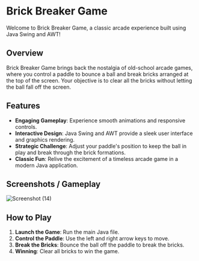 # Brick Breaker Game

Welcome to Brick Breaker Game, a classic arcade experience built using Java Swing and AWT!

## Overview

Brick Breaker Game brings back the nostalgia of old-school arcade games, where you control a paddle to bounce a ball and break bricks arranged at the top of the screen. Your objective is to clear all the bricks without letting the ball fall off the screen.

## Features

- **Engaging Gameplay**: Experience smooth animations and responsive controls.
- **Interactive Design**: Java Swing and AWT provide a sleek user interface and graphics rendering.
- **Strategic Challenge**: Adjust your paddle's position to keep the ball in play and break through the brick formations.
- **Classic Fun**: Relive the excitement of a timeless arcade game in a modern Java application.

## Screenshots / Gameplay

![Screenshot (14)](https://github.com/SamyakBorkar/Brick-Breaker-Game/assets/155770735/11d9691f-fb7a-4e2a-9544-7e36ecf3d30f)


## How to Play

1. **Launch the Game**: Run the main Java file.
2. **Control the Paddle**: Use the left and right arrow keys to move.
3. **Break the Bricks**: Bounce the ball off the paddle to break the bricks.
4. **Winning**: Clear all bricks to win the game.
